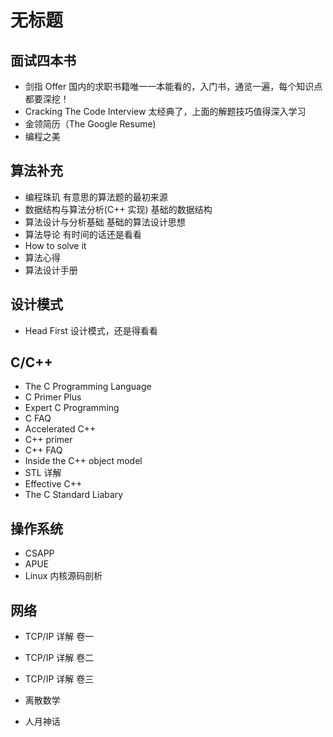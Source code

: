 # 无标题

<!--
ID: 97ecf950-2929-426e-a746-532e60825e00
Status: draft
Date: 2015-07-06T00:00:00
Modified: 2020-06-02T13:37:07
wp_id: 1506
-->

## 面试四本书

- 剑指 Offer 国内的求职书籍唯一一本能看的，入门书，通览一遍，每个知识点都要深挖！
- Cracking The Code Interview 太经典了，上面的解题技巧值得深入学习
- 金领简历（The Google Resume)
- 编程之美

## 算法补充

- 编程珠玑    有意思的算法题的最初来源
- 数据结构与算法分析(C++ 实现)    基础的数据结构
- 算法设计与分析基础    基础的算法设计思想
- 算法导论    有时间的话还是看看
- How to solve it
- 算法心得
- 算法设计手册

## 设计模式

- Head First 设计模式，还是得看看

## C/C++

- The C Programming Language
- C Primer Plus
- Expert C Programming
- C FAQ
- Accelerated C++
- C++ primer
- C++ FAQ
- Inside the C++ object model
- STL 详解
- Effective C++
- The C Standard Liabary

## 操作系统

- CSAPP
- APUE
- Linux 内核源码剖析

## 网络

- TCP/IP 详解 卷一
- TCP/IP 详解 卷二
- TCP/IP 详解 卷三

- 离散数学
- 人月神话

